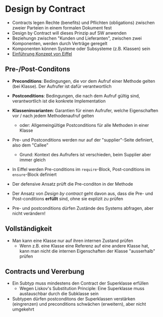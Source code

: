 # Design by Contract
- Contracts legen Rechte (benefits) und Pflichten (obligations) zwischen zweier Parteien in einem formalen Dokument fest
- Design by Contract will dieses Prinzip auf SW anwenden
- Beziehungn zwischen "Kunden und Lieferanten", zwischen zwei Komponenten, werden durch Verträge geregelt
- Komponenten können Systeme oder Subsysteme (z.B. Klassen) sein
- [Einführung Konzept von Eiffel](https://www.eiffel.com/values/design-by-contract/introduction/)

## Pre-/Post-Conditons

- **Preconditions**: Bedingungen, die vor dem Aufruf einer Methode gelten (bei Klasse). Der Aufrufer ist dafür verantwortlich
- **Postconditions**: Bedingungen, die nach dem Aufruf gültig sind, verantwortlich ist die konkrete Implementation
- **Klasseninvarianten**: Garantien für einen Aufrufer, welche Eigenschaften vor / nach jedem Methodenaufruf gelten
    - oder: Allgemeingültige Postconditions für alle Methoden in einer Klasse

- Pre- und Postconditions werden nur auf der "supplier"-Seite definiert, also dem "Callee"
    - Grund: Kontext des Aufrufers ist verschieden, beim Supplier aber immer gleich

- In Eiffel werden Pre-conditions im `require`-Block, Post-conditions im `ensure`-Block definiert

- Der defensive Ansatz prüft die Pre-conditon in der Methode
- Der Ansatz von *Design by contract* geht davon aus, dass die Pre- und Post-conditions **erfüllt** sind, ohne sie explizit zu prüfen
- Pre- und postconditions dürfen Zustände des Systems abfragen, aber nicht verändern!

## Vollständigkeit
- Man kann eine Klasse nur auf ihren internen Zustand prüfen
    - Wenn z.B. eine Klasse eine Referenz auf eine andere Klasse hat, kann man nicht die internen Eigenschaften der Klasse "ausserhalb" prüfen

## Contracts und Vererbung
- Ein Subtyp muss mindestens den Contract der Superklasse erfüllen
    - Wegen Liskov's Substitution Principle: Eine Superklasse muss austauschbar durch die Subklasse sein
- Subtypen dürfen postconditons der Superklassen verstärken (eingrenzen) und preconditions schwächen (erweitern), aber nicht umgekehrt
